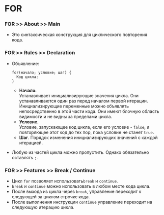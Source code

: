 # FOR

### FOR >> About >> Main
- Это синтаксическая конструкция для циклического повторения кода.

### FOR >> Rules >> Declaration
- Объявление:

  ```
  for(начало; условие; шаг) {
    Код цикла;
  }
  ```
  - __Начало__.  
  Устанавливает инициализирующие значения цикла. Они устанавливаются один раз перед началом первой итерации.  
  Инициализирующие переменные можно объявлять непосредственно в этой части кода. Они имеют блочную область видимости и не видны за пределами цикла.
  - __Условие__.  
  Условие, запускающее код цикла, если его условие - `false`, и повторяющее этот код до тех пор, пока условие не станет `true`.
  - __Шаг__. Порядок изменения инициализирующих значений с каждой итерацией.
- Любую из частей цикла можно пропустить. Однако обязательно оставлять `;`.

### FOR >> Features >> Break / Continue
- Цикл `for` позволяет использовать`break` и `continue`.
- `break` и `continue` можно использовать в любом месте кода цикла.
- После выхода из цикла через `break`, управление переходит к следующей за циклом строчке кода.
- После выполнения инструкции `continue` управление переходит на следующую итерацию цикла.